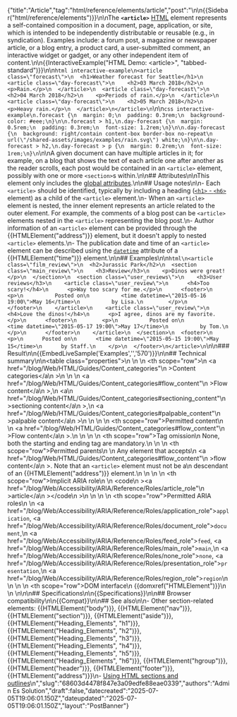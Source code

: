 {"title":"Article","tag":"html/reference/elements/article","post":"\n\n{{Sidebar(\"html/reference/elements\")}}\n\nThe **`<article>`** [HTML](/blog/Web/HTML) element represents a self-contained composition in a document, page, application, or site, which is intended to be independently distributable or reusable (e.g., in syndication). Examples include: a forum post, a magazine or newspaper article, or a blog entry, a product card, a user-submitted comment, an interactive widget or gadget, or any other independent item of content.\n\n{{InteractiveExample(\"HTML Demo: &lt;article&gt;\", \"tabbed-standard\")}}\n\n```html interactive-example\n<article class=\"forecast\">\n  <h1>Weather forecast for Seattle</h1>\n  <article class=\"day-forecast\">\n    <h2>03 March 2018</h2>\n    <p>Rain.</p>\n  </article>\n  <article class=\"day-forecast\">\n    <h2>04 March 2018</h2>\n    <p>Periods of rain.</p>\n  </article>\n  <article class=\"day-forecast\">\n    <h2>05 March 2018</h2>\n    <p>Heavy rain.</p>\n  </article>\n</article>\n```\n\n```css interactive-example\n.forecast {\n  margin: 0;\n  padding: 0.3rem;\n  background-color: #eee;\n}\n\n.forecast > h1,\n.day-forecast {\n  margin: 0.5rem;\n  padding: 0.3rem;\n  font-size: 1.2rem;\n}\n\n.day-forecast {\n  background: right/contain content-box border-box no-repeat\n    url(\"/shared-assets/images/examples/rain.svg\") white;\n}\n\n.day-forecast > h2,\n.day-forecast > p {\n  margin: 0.2rem;\n  font-size: 1rem;\n}\n```\n\nA given document can have multiple articles in it; for example, on a blog that shows the text of each article one after another as the reader scrolls, each post would be contained in an `<article>` element, possibly with one or more `<section>`s within.\n\n## Attributes\n\nThis element only includes the [global attributes](/blog/Web/HTML/Reference/Global_attributes).\n\n## Usage notes\n\n- Each `<article>` should be identified, typically by including a heading ([`<h1>` - `<h6>`](/blog/Web/HTML/Reference/Elements/Heading_Elements) element) as a child of the `<article>` element.\n- When an `<article>` element is nested, the inner element represents an article related to the outer element. For example, the comments of a blog post can be `<article>` elements nested in the `<article>` representing the blog post.\n- Author information of an `<article>` element can be provided through the {{HTMLElement(\"address\")}} element, but it doesn't apply to nested `<article>` elements.\n- The publication date and time of an `<article>` element can be described using the [`datetime`](/blog/Web/HTML/Reference/Elements/time#datetime) attribute of a {{HTMLElement(\"time\")}} element.\n\n## Examples\n\n```html\n<article class=\"film_review\">\n  <h2>Jurassic Park</h2>\n  <section class=\"main_review\">\n    <h3>Review</h3>\n    <p>Dinos were great!</p>\n  </section>\n  <section class=\"user_reviews\">\n    <h3>User reviews</h3>\n    <article class=\"user_review\">\n      <h4>Too scary!</h4>\n      <p>Way too scary for me.</p>\n      <footer>\n        <p>\n          Posted on\n          <time datetime=\"2015-05-16 19:00\">May 16</time>\n          by Lisa.\n        </p>\n      </footer>\n    </article>\n    <article class=\"user_review\">\n      <h4>Love the dinos!</h4>\n      <p>I agree, dinos are my favorite.</p>\n      <footer>\n        <p>\n          Posted on\n          <time datetime=\"2015-05-17 19:00\">May 17</time>\n          by Tom.\n        </p>\n      </footer>\n    </article>\n  </section>\n  <footer>\n    <p>\n      Posted on\n      <time datetime=\"2015-05-15 19:00\">May 15</time>\n      by Staff.\n    </p>\n  </footer>\n</article>\n```\n\n### Result\n\n{{EmbedLiveSample('Examples','','570')}}\n\n## Technical summary\n\n<table class=\"properties\">\n  <tbody>\n    <tr>\n      <th scope=\"row\">\n        <a href=\"/blog/Web/HTML/Guides/Content_categories\"\n          >Content categories</a\n        >\n      </th>\n      <td>\n        <a href=\"/blog/Web/HTML/Guides/Content_categories#flow_content\"\n          >Flow content</a\n        >,\n        <a\n          href=\"/blog/Web/HTML/Guides/Content_categories#sectioning_content\"\n          >sectioning content</a\n        >,\n        <a href=\"/blog/Web/HTML/Guides/Content_categories#palpable_content\"\n          >palpable content</a\n        >\n      </td>\n    </tr>\n    <tr>\n      <th scope=\"row\">Permitted content</th>\n      <td>\n        <a href=\"/blog/Web/HTML/Guides/Content_categories#flow_content\"\n          >Flow content</a\n        >.\n      </td>\n    </tr>\n    <tr>\n      <th scope=\"row\">Tag omission</th>\n      <td>None, both the starting and ending tag are mandatory.</td>\n    </tr>\n    <tr>\n      <th scope=\"row\">Permitted parents</th>\n      <td>\n        Any element that accepts\n        <a href=\"/blog/Web/HTML/Guides/Content_categories#flow_content\"\n          >flow content</a\n        >. Note that an <code>&#x3C;article></code> element must not be a\n        descendant of an {{HTMLElement(\"address\")}} element.\n      </td>\n    </tr>\n    <tr>\n      <th scope=\"row\">Implicit ARIA role</th>\n      <td>\n        <code\n          ><a href=\"/blog/Web/Accessibility/ARIA/Reference/Roles/article_role\"\n            >article</a\n          ></code\n        >\n      </td>\n    </tr>\n    <tr>\n      <th scope=\"row\">Permitted ARIA roles</th>\n      <td>\n        <a href=\"/blog/Web/Accessibility/ARIA/Reference/Roles/application_role\"><code>application</code></a>, <a href=\"/blog/Web/Accessibility/ARIA/Reference/Roles/document_role\"><code>document</code></a>,\n        <a href=\"/blog/Web/Accessibility/ARIA/Reference/Roles/feed_role\"><code>feed</code></a>, <a href=\"/blog/Web/Accessibility/ARIA/Reference/Roles/main_role\"><code>main</code></a>,\n        <a href=\"/blog/Web/Accessibility/ARIA/Reference/Roles/none_role\"><code>none</code></a>, <a href=\"/blog/Web/Accessibility/ARIA/Reference/Roles/presentation_role\"><code>presentation</code></a>,\n        <a href=\"/blog/Web/Accessibility/ARIA/Reference/Roles/region_role\"><code>region</code></a>\n      </td>\n    </tr>\n    <tr>\n      <th scope=\"row\">DOM interface</th>\n      <td>{{domxref(\"HTMLElement\")}}</td>\n    </tr>\n  </tbody>\n</table>\n\n## Specifications\n\n{{Specifications}}\n\n## Browser compatibility\n\n{{Compat}}\n\n## See also\n\n- Other section-related elements: {{HTMLElement(\"body\")}}, {{HTMLElement(\"nav\")}}, {{HTMLElement(\"section\")}}, {{HTMLElement(\"aside\")}}, {{HTMLElement(\"Heading_Elements\", \"h1\")}}, {{HTMLElement(\"Heading_Elements\", \"h2\")}}, {{HTMLElement(\"Heading_Elements\", \"h3\")}}, {{HTMLElement(\"Heading_Elements\", \"h4\")}}, {{HTMLElement(\"Heading_Elements\", \"h5\")}}, {{HTMLElement(\"Heading_Elements\", \"h6\")}}, {{HTMLElement(\"hgroup\")}}, {{HTMLElement(\"header\")}}, {{HTMLElement(\"footer\")}}, {{HTMLElement(\"address\")}}\n- [Using HTML sections and outlines](/blog/Web/HTML/Reference/Elements/Heading_Elements)\n","slug":"68603d4478f847e3a09edfe88eae0339","authors":"Admin Es Solution","draft":false,"datecreated":"2025-07-05T19:06:01.150Z","dateupdated":"2025-07-05T19:06:01.150Z","layout":"PostBanner"}